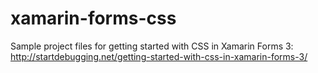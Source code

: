 # xamarin-forms-css
Sample project files for getting started with CSS in Xamarin Forms 3: 
http://startdebugging.net/getting-started-with-css-in-xamarin-forms-3/
